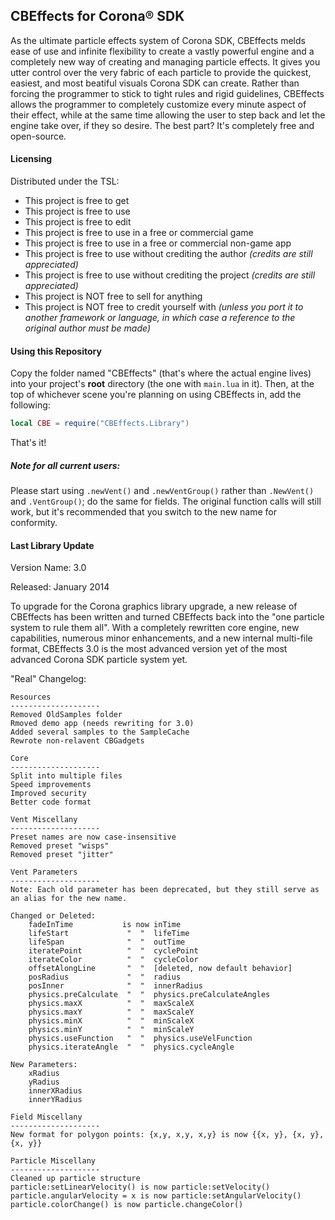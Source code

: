 ## CBEffects for Corona® SDK

As the ultimate particle effects system of Corona SDK, CBEffects melds ease of use and infinite flexibility to create a vastly powerful engine and a completely new way of creating and managing particle effects. It gives you utter control over the very fabric of each particle to provide the quickest, easiest, and most beatiful visuals Corona SDK can create. Rather than forcing the programmer to stick to tight rules and rigid guidelines, CBEffects allows the programmer to completely customize every minute aspect of their effect, while at the same time allowing the user to step back and let the engine take over, if they so desire. The best part? It's completely free and open-source.

#### Licensing 

Distributed under the TSL:
- This project is free to get
- This project is free to use
- This project is free to edit
- This project is free to use in a free or commercial game
- This project is free to use in a free or commercial non-game app
- This project is free to use without crediting the author *(credits are still appreciated)*
- This project is free to use without crediting the project *(credits are still appreciated)*
- This project is NOT free to sell for anything
- This project is NOT free to credit yourself with *(unless you port it to another framework or language, in which case a reference to the original author must be made)*

#### Using this Repository

Copy the folder named "CBEffects" (that's where the actual engine lives) into your project's **root** directory (the one with `main.lua` in it). Then, at the top of whichever scene you're planning on using CBEffects in, add the following:
```Lua
local CBE = require("CBEffects.Library")
```
That's it!

##### Note for all current users:

Please start using `.newVent()` and `.newVentGroup()` rather than `.NewVent()` and `.VentGroup()`; do the same for fields. The original function calls will still work, but it's recommended that you switch to the new name for conformity.

#### Last Library Update 

Version Name: 3.0 

Released: January 2014 

To upgrade for the Corona graphics library upgrade, a new release of CBEffects has been written and turned CBEffects back into the "one particle system to rule them all". With a completely rewritten core engine, new capabilities, numerous minor enhancements, and a new internal multi-file format, CBEffects 3.0 is the most advanced version yet of the most advanced Corona SDK particle system yet.

"Real" Changelog:
```
Resources
--------------------
Removed OldSamples folder
Rmoved demo app (needs rewriting for 3.0)
Added several samples to the SampleCache
Rewrote non-relavent CBGadgets

Core
--------------------
Split into multiple files
Speed improvements
Improved security
Better code format

Vent Miscellany
--------------------
Preset names are now case-insensitive
Removed preset "wisps"
Removed preset "jitter"

Vent Parameters
--------------------
Note: Each old parameter has been deprecated, but they still serve as an alias for the new name.

Changed or Deleted:
	fadeInTime           is now inTime
	lifeStart             "  "  lifeTime
	lifeSpan              "  "  outTime
	iteratePoint          "  "  cyclePoint
	iterateColor          "  "  cycleColor
	offsetAlongLine       "  "  [deleted, now default behavior]
	posRadius             "  "  radius
	posInner              "  "  innerRadius
	physics.preCalculate  "  "  physics.preCalculateAngles
	physics.maxX          "  "  maxScaleX
	physics.maxY          "  "  maxScaleY
	physics.minX          "  "  minScaleX
	physics.minY          "  "  minScaleY
	physics.useFunction   "  "  physics.useVelFunction
	physics.iterateAngle  "  "  physics.cycleAngle

New Parameters:
	xRadius
	yRadius
	innerXRadius
	innerYRadius

Field Miscellany
--------------------
New format for polygon points: {x,y, x,y, x,y} is now {{x, y}, {x, y}, {x, y}}

Particle Miscellany
--------------------
Cleaned up particle structure
particle:setLinearVelocity() is now particle:setVelocity()
particle.angularVelocity = x is now particle:setAngularVelocity()
particle.colorChange() is now particle.changeColor()
```